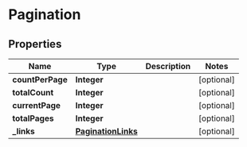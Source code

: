 # Pagination

## Properties
Name | Type | Description | Notes
------------ | ------------- | ------------- | -------------
**countPerPage** | **Integer** |  |  [optional]
**totalCount** | **Integer** |  |  [optional]
**currentPage** | **Integer** |  |  [optional]
**totalPages** | **Integer** |  |  [optional]
**_links** | [**PaginationLinks**](PaginationLinks.md) |  |  [optional]
